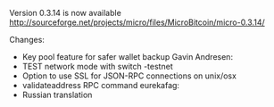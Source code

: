 Version 0.3.14 is now available
http://sourceforge.net/projects/micro/files/MicroBitcoin/micro-0.3.14/

Changes:
* Key pool feature for safer wallet backup
Gavin Andresen:
* TEST network mode with switch -testnet
* Option to use SSL for JSON-RPC connections on unix/osx
* validateaddress RPC command
eurekafag:
* Russian translation
